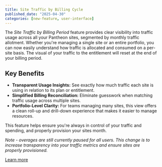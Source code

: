 ```yaml
---
title: Site Traffic by Billing Cycle
published_date: "2025-04-30"
categories: [new-feature, user-interface]
---
```

The _Site Traffic by Billing Period_ feature provides clear visibility into traffic usage across all your Pantheon sites, segmented by monthly traffic allotment. Whether you're managing a single site or an entire portfolio, you can now easily understand how traffic is allocated and consumed on a per-site basis. The visual of your traffic to the entitlement will reset at the end of your billing period.

## Key Benefits
* **Transparent Usage Insights:** See exactly how much traffic each site is using in relation to its plan or entitlement.
* **Simplified Billing Reconciliation:** Eliminate guesswork when matching traffic usage across multiple sites. 
* **Portfolio-Level Clarity:** For teams managing many sites, this view offers a clean roll-up and drill-down experience that makes it easier to manage resources.

This feature helps ensure you're always in control of your traffic and spending, and properly provision your sites month.

_Note - overages are still currently paused for all users. This change is to increase transparency into your traffic metrics and ensure sites are properly provisioned._

[Learn more](https://docs.pantheon.io/guides/account-mgmt/traffic)